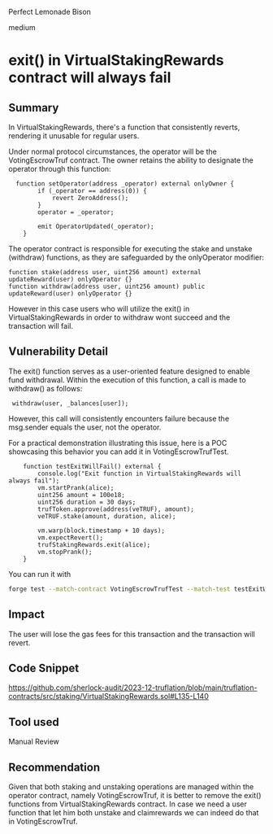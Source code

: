 Perfect Lemonade Bison

medium

# exit() in VirtualStakingRewards contract will always fail

## Summary
In VirtualStakingRewards, there's a function that consistently reverts, rendering it unusable for regular users.

Under normal protocol circumstances, the operator will be the VotingEscrowTruf contract. The owner retains the ability to designate the operator through this function:

```solidity
  function setOperator(address _operator) external onlyOwner {
        if (_operator == address(0)) {
            revert ZeroAddress();
        }
        operator = _operator;

        emit OperatorUpdated(_operator);
    }
```

The operator contract is responsible for executing the stake and unstake (withdraw) functions, as they are safeguarded by the onlyOperator modifier:

```solidity
function stake(address user, uint256 amount) external updateReward(user) onlyOperator {}
function withdraw(address user, uint256 amount) public updateReward(user) onlyOperator {}
```

However in this case users who will utilize the exit() in VirtualStakingRewards in order to withdraw wont succeed and the transaction will fail.

## Vulnerability Detail

The exit() function serves as a user-oriented feature designed to enable fund withdrawal. Within the execution of this function, a call is made to withdraw() as follows:

```solidity
 withdraw(user, _balances[user]);
```
However, this call will consistently encounters failure because the msg.sender equals the user, not the operator.

For a practical demonstration illustrating this issue, here is a POC showcasing this behavior you can add it in VotingEscrowTrufTest.

```solidity
    function testExitWillFail() external {
        console.log("Exit function in VirtualStakingRewards will always fail");
        vm.startPrank(alice);
        uint256 amount = 100e18;
        uint256 duration = 30 days;
        trufToken.approve(address(veTRUF), amount);
        veTRUF.stake(amount, duration, alice);

        vm.warp(block.timestamp + 10 days);
        vm.expectRevert(); 
        trufStakingRewards.exit(alice);
        vm.stopPrank();
    }
```
You can run it with 
```bash
forge test --match-contract VotingEscrowTrufTest --match-test testExitWillFail -vvvvv
```


## Impact

The user will lose the gas fees for this transaction and the transaction will revert.


## Code Snippet
https://github.com/sherlock-audit/2023-12-truflation/blob/main/truflation-contracts/src/staking/VirtualStakingRewards.sol#L135-L140

## Tool used

Manual Review

## Recommendation

Given that both staking and unstaking operations are managed within the operator contract, namely VotingEscrowTruf, it is better to remove the exit() functions from VirtualStakingRewards contract. In case we need a user function that let him both unstake and claimrewards we can indeed do that in VotingEscrowTruf.


